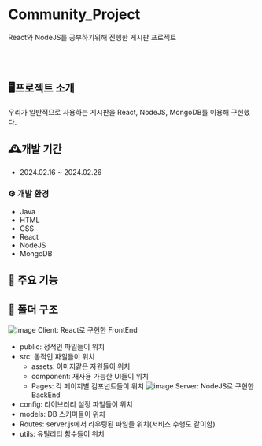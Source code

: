 # Community_Project
React와 NodeJS를 공부하기위해 진행한 게시판 프로젝트

<br>
<br>

## 🖥프로젝트 소개
우리가 일반적으로 사용하는 게시판을 React, NodeJS, MongoDB를 이용해 구현했다.


## 🕰개발 기간
- 2024.02.16 ~ 2024.02.26


### ⚙ 개발 환경
- Java
- HTML
- CSS
- React
- NodeJS
- MongoDB

## 📌 주요 기능


## 📂 폴더 구조
![image](https://github.com/yofp1937/Community_Project/assets/112924147/ae10a667-6e1d-43ec-9bed-cd540be89b84)
Client: React로 구현한 FrontEnd
 - public: 정적인 파일들이 위치
 - src: 동적인 파일들이 위치
    - assets: 이미지같은 자원들이 위치
    - component: 재사용 가능한 UI들이 위치
    - Pages: 각 페이지별 컴포넌트들이 위치
![image](https://github.com/yofp1937/Community_Project/assets/112924147/2f938e2a-4157-4b08-af10-6f9aa2db84ac)
Server: NodeJS로 구현한 BackEnd
 - config: 라이브러리 설정 파일들이 위치
 - models: DB 스키마들이 위치
 - Routes: server.js에서 라우팅된 파일들 위치(서비스 수행도 같이함)
 - utils: 유틸리티 함수들이 위치
